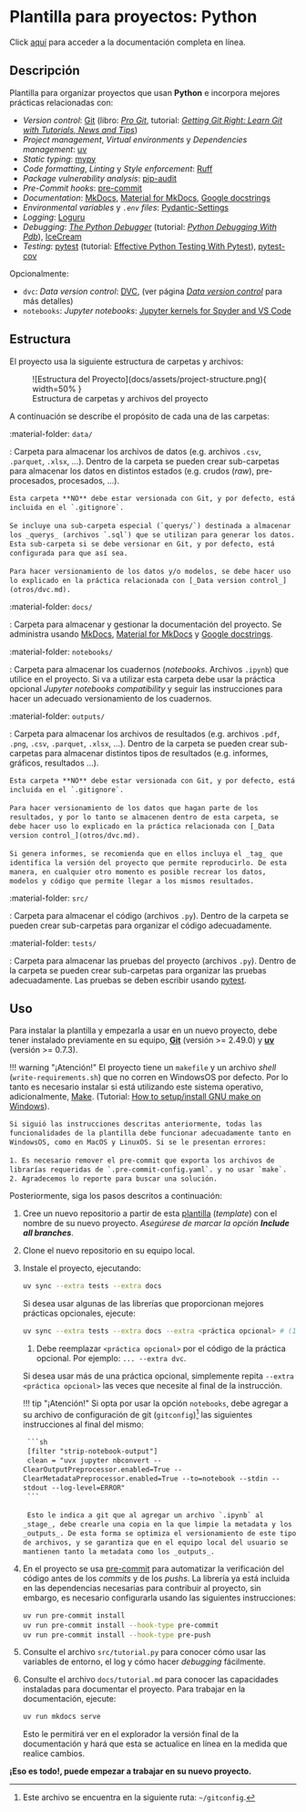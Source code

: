 # Plantilla para proyectos: Python

Click [aquí](https://alejpelo.github.io/plantilla-proyecto-python/) para acceder a la documentación completa en línea.

<!--docs-start-->

## Descripción

Plantilla para organizar proyectos que usan **Python** e incorpora mejores prácticas relacionadas con:

- _Version control_: [Git](https://git-scm.com/) (libro: [_Pro Git_](https://git-scm.com/book/en/v2), tutorial: [_Getting Git Right: Learn Git with Tutorials, News and Tips_](https://www.atlassian.com/git))
- _Project management_, _Virtual environments_ y _Dependencies management_: [uv](https://docs.astral.sh/uv/)
- _Static typing_: [mypy](https://mypy-lang.org/)
- _Code formatting_, _Linting_ y _Style enforcement_: [Ruff](https://beta.ruff.rs/docs/)
- _Package vulnerability analysis_: [pip-audit](https://pypi.org/project/pip-audit/)
- _Pre-Commit hooks_: [pre-commit](https://pre-commit.com/)
- _Documentation_: [MkDocs](https://www.mkdocs.org/), [Material for MkDocs](https://squidfunk.github.io/mkdocs-material/), [Google docstrings](https://google.github.io/styleguide/pyguide.html#38-comments-and-docstrings)
- _Environmental variables_ y _`.env` files_: [Pydantic-Settings](https://docs.pydantic.dev/latest/concepts/pydantic_settings/)
- _Logging_: [Loguru](https://github.com/Delgan/loguru)
- _Debugging_: [_The Python Debugger_](https://docs.python.org/3/library/pdb.html) (tutorial: [_Python Debugging With Pdb_](https://arc.net/l/quote/ggofsxtp)), [IceCream](https://github.com/gruns/icecream)
- _Testing_: [pytest](https://docs.pytest.org/en/stable/) (tutorial: [Effective Python Testing With Pytest](https://realpython.com/pytest-python-testing/)), [pytest-cov](https://pytest-cov.readthedocs.io/en/latest/)

Opcionalmente:

- `dvc`: _Data version control_: [DVC](https://dvc.org/), (ver página [_Data version control_](docs/otros/dvc.md) para más detalles)
- `notebooks`: _Jupyter notebooks_: [Jupyter kernels for Spyder and VS Code](https://github.com/spyder-ide/spyder-kernels?tab=readme-ov-file)

## Estructura

El proyecto usa la siguiente estructura de carpetas y archivos:

<figure markdown>
  ![Estructura del Proyecto](docs/assets/project-structure.png){ width=50% }
  <figcaption>Estructura de carpetas y archivos del proyecto</figcaption>
</figure>

A continuación se describe el propósito de cada una de las carpetas:

:material-folder: `data/`

:   Carpeta para almacenar los archivos de datos (e.g. archivos `.csv`, `.parquet`, `.xlsx`, ...). Dentro de la carpeta se pueden crear sub-carpetas para almacenar los datos en distintos estados (e.g. crudos (_raw_), pre-procesados, procesados, ...).

    Esta carpeta **NO** debe estar versionada con Git, y por defecto, está incluida en el `.gitignore`. 
    
    Se incluye una sub-carpeta especial (`querys/`) destinada a almacenar los _querys_ (archivos `.sql`) que se utilizan para generar los datos. Esta sub-carpeta si se debe versionar en Git, y por defecto, está configurada para que así sea.
    
    Para hacer versionamiento de los datos y/o modelos, se debe hacer uso lo explicado en la práctica relacionada con [_Data version control_](otros/dvc.md).

:material-folder: `docs/`

:   Carpeta para almacenar y gestionar la documentación del proyecto. Se administra usando [MkDocs](https://www.mkdocs.org/), [Material for MkDocs](https://squidfunk.github.io/mkdocs-material/) y [Google docstrings](https://google.github.io/styleguide/pyguide.html#38-comments-and-docstrings).

:material-folder: `notebooks/`

:   Carpeta para almacenar los cuadernos (_notebooks_. Archivos `.ipynb`) que utilice en el proyecto. Si va a utilizar esta carpeta debe usar la práctica opcional _Jupyter notebooks compatibility_ y seguir las instrucciones para hacer un adecuado versionamiento de los cuadernos.

:material-folder: `outputs/`

:   Carpeta para almacenar los archivos de resultados (e.g. archivos `.pdf`, `.png`, `.csv`, `.parquet`, `.xlsx`, ...). Dentro de la carpeta se pueden crear sub-carpetas para almacenar distintos tipos de resultados (e.g. informes, gráficos, resultados ...).

    Esta carpeta **NO** debe estar versionada con Git, y por defecto, está incluida en el `.gitignore`.
    
    Para hacer versionamiento de los datos que hagan parte de los resultados, y por lo tanto se almacenen dentro de esta carpeta, se debe hacer uso lo explicado en la práctica relacionada con [_Data version control_](otros/dvc.md).

    Si genera informes, se recomienda que en ellos incluya el _tag_ que identifica la versión del proyecto que permite reproducirlo. De esta manera, en cualquier otro momento es posible recrear los datos, modelos y código que permite llegar a los mismos resultados.

:material-folder: `src/`

:   Carpeta para almacenar el código (archivos  `.py`). Dentro de la carpeta se pueden crear sub-carpetas para organizar el código adecuadamente.

:material-folder: `tests/`

:   Carpeta para almacenar las pruebas del proyecto (archivos  `.py`). Dentro de la carpeta se pueden crear sub-carpetas para organizar las pruebas adecuadamente. Las pruebas se deben escribir usando [pytest](https://docs.pytest.org/en/stable/).

## Uso

Para instalar la plantilla y empezarla a usar en un nuevo proyecto, debe tener instalado previamente en su equipo, [**Git**](https://git-scm.com/) (versión >= 2.49.0) y [**uv**](https://docs.astral.sh/uv/) (versión >= 0.7.3).

!!! warning "¡Atención!"
    El proyecto tiene un `makefile` y un archivo _shell_ (`write-requirements.sh`) que no corren en WindowsOS por defecto. Por lo tanto es necesario instalar si está utilizando este sistema operativo, adicionalmente, [Make](https://gnuwin32.sourceforge.net/packages/make.htm). (Tutorial: [How to setup/install GNU make on Windows](https://leangaurav.medium.com/how-to-setup-install-gnu-make-on-windows-324480f1da69)).

    Si siguió las instrucciones descritas anteriormente, todas las funcionalidades de la plantilla debe funcionar adecuadamente tanto en WindowsOS, como en MacOS y LinuxOS. Si se le presentan errores:

    1. Es necesario remover el pre-commit que exporta los archivos de librarías requeridas de `.pre-commit-config.yaml`. y no usar `make`.
    2. Agradecemos lo reporte para buscar una solución.

Posteriormente, siga los pasos descritos a continuación:

1. Cree un nuevo repositorio a partir de esta [plantilla](https://github.com/alejpelo/plantilla-proyecto-python) (_template_) con el nombre de su nuevo proyecto. _Asegúrese de marcar la opción **Include all branches**_.

2. Clone el nuevo repositorio en su equipo local.

3. Instale el proyecto, ejecutando:

    ```sh
    uv sync --extra tests --extra docs
    ```

    Si desea usar algunas de las librerías que proporcionan mejores prácticas opcionales, ejecute:

    ```sh
    uv sync --extra tests --extra docs --extra <práctica opcional> # (1)!
    ```

    1. Debe reemplazar `<práctica opcional>` por el código de la práctica opcional. Por ejemplo: `... --extra dvc`.

    Si desea usar más de una práctica opcional, simplemente repita `--extra <práctica opcional>` las veces que necesite al final de la instrucción.

    !!! tip "¡Atención!"
        Si opta por usar la opción `notebooks`, debe agregar a su archivo de configuración de git (`gitconfig`)[^1] las siguientes instrucciones al final del mismo:

        ```sh
        [filter "strip-notebook-output"]
        clean = "uvx jupyter nbconvert --ClearOutputPreprocessor.enabled=True --ClearMetadataPreprocessor.enabled=True --to=notebook --stdin --stdout --log-level=ERROR"
        ```

        Esto le indica a git que al agregar un archivo `.ipynb` al _stage_, debe crearle una copia en la que limpie la metadata y los _outputs_. De esta forma se optimiza el versionamiento de este tipo de archivos, y se garantiza que en el equipo local del usuario se mantienen tanto la metadata como los _outputs_. 

4. En el proyecto se usa [pre-commit](https://pre-commit.com/) para automatizar la verificación del código antes de los _commits_ y de los _pushs_. La librería ya está incluida en las dependencias necesarias para contribuir al proyecto, sin embargo, es necesario configurarla usando las siguientes instrucciones:

    ```sh
    uv run pre-commit install
    uv run pre-commit install --hook-type pre-commit
    uv run pre-commit install --hook-type pre-push
    ```

5. Consulte el archivo `src/tutorial.py` para conocer cómo usar las variables de entorno, el log y cómo hacer _debugging_ fácilmente.

6. Consulte el archivo `docs/tutorial.md` para conocer las capacidades instaladas para documentar el proyecto. Para trabajar en la documentación, ejecute:

    ```sh
    uv run mkdocs serve
    ```

    Esto le permitirá ver en el explorador la versión final de la documentación y hará que esta se actualice en línea en la medida que realice cambios.

**¡Eso es todo!, puede empezar a trabajar en su nuevo proyecto.**

[^1]: Este archivo se encuentra en la siguiente ruta: `~/gitconfig`.

<!--docs-end-->
